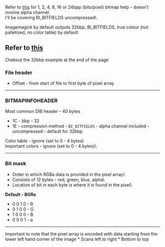 Refer to [this](https://medium.com/sysf/bits-to-bitmaps-a-simple-walkthrough-of-bmp-image-format-765dc6857393) for 1, 2, 4, 8, 16 or 24bpp (bits/pixel) bitmap help - doesn't involve alpha channel\
I'll be covering BI_BITFIELDS uncompressed\


Imagemagick by default outputs 32bbp, BI_BITFIELDS, true colour (not palletized, no color table) by default

## Refer to [this](https://en.wikipedia.org/wiki/BMP_file_format)
Chekout the 32bbp example at the end of the page
### File header
  * Offset - from start of file to first byte of pixel array
<hr>

### BITMAPINFOHEADER
Most common DIB header - 40 bytes
  * 1C - bbp - 32
  * 1E - compression method - `BI_BITFIELDS` - alpha channel included - uncompressed - default for 32bbp

Color table - ignore (set to 0 - 4 bytes)\
Important colors - ignore (set to 0 - 4 bytes)\
<hr>

### Bit mask
 * Order in which RGBa data is provided in the pixel array\
 * Consists of 12 bytes - red, green, blue, alpha\
 * Location of bit in each byte is where it is found in the pixel\

**Default - BGRa**
 * 0 0 1 0 - R
 * 0 1 0 0 - G
 * 1 0 0 0 - B
 * 0 0 0 1 - a
<hr>
Important to note that the pixel array is encoded with data starting from the lower left hand corner of the image
  * Scans left to right
  * Bottom to top
